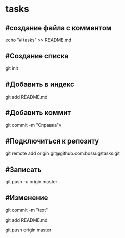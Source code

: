 # tasks
<h2>#создание файла с комментом</h2>
<p>echo "# tasks" >> README.md</p>

<h2>#Создание списка</h2>
<p>git init</p>

<h2>#Добавить в индекс</h2>
<p>git add README.md</p>

<h2>#Добавить коммит</h2>
<p>git commit -m "Справка"v

<h2>#Подключиться к репозиту</h2>
<p>git remote add origin git@github.com:bossug/tasks.git</p>

<h2>#Записать</h2>
<p>git push -u origin master</p>


<h2>#Изменение</h2>
<p>git commit -m "text"</p>
<p>git add README.md</p>
<p>git push origin master</p>
